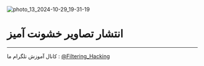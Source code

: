 ![photo_13_2024-10-29_19-31-19](https://github.com/user-attachments/assets/b93133b0-7d36-444a-9adc-2930491a93c1)
# انتشار تصاویر خشونت آمیز
--------------------
کانال آموزش تلگرام ما :
[@Filtering_Hacking](https://t.me/Filtering_Hacking)
